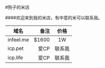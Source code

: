 #狗子的米店

####欢迎来到我的米店，有中意的米可以联系我。

| 域名        | 备注   |  价格  |
| --------   | -----:  | :----:|
| infeel.me  | $1600   |   1W  |
| icp.pet    |   爱CP  | 联系我 |
| icp.life   |   爱CP  | 联系我 |